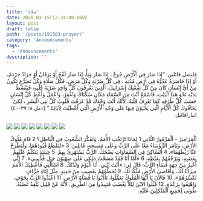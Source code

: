 ```yaml
---
title: 'صلاة'
date: 2020-03-15T12:24:00.068Z
layout: post
draft: false
path: '/posts/191503-prayer/'
category: 'Announcements'
tags:
  - 'Announcements'
description: ''
---
```


<div dir="rtl">

فلنصل قائلين:
“إِذَا صَارَ فِي ٱلْأَرْضِ جُوعٌ ، إِذَا صَارَ وَبَأٌ، إِذَا صَارَ لَفْحٌ أَوْ يَرَقَانٌ أَوْ جَرَادٌ جَرْدَمٌ، أَوْ إِذَا حَاصَرَهُ عَدُوُّهُ فِي أَرْضِ مُدُنِهِ ، فِي كُلِّ ضَرْبَةٍ وَكُلِّ مَرَضٍ، فَكُلُّ صَلَاةٍ وَكُلُّ تَضَرُّعٍ تَكُونُ مِنْ أَيِّ إِنْسَانٍ كَانَ مِنْ كُلِّ شَعْبِكَ إِسْرَائِيلَ، ٱلَّذِينَ يَعْرِفُونَ كُلُّ وَاحِدٍ ضَرْبَةَ قَلْبِهِ، فَيَبْسُطُ يَدَيْهِ نَحْوَ هَذَا ٱلْبَيْتِ، فَٱسْمَعْ أَنْتَ مِنَ ٱلسَّمَاءِ مَكَانِ سُكْنَاكَ وَٱغْفِرْ، وَٱعْمَلْ وَأَعْطِ كُلَّ إِنْسَانٍ حَسَبَ كُلِّ طُرُقِهِ كَمَا تَعْرِفُ قَلْبَهُ. لِأَنَّكَ أَنْتَ وَحْدَكَ قَدْ عَرَفْتَ قُلُوبَ كُلِّ بَنِي ٱلْبَشَرِ ، لِكَيْ يَخَافُوكَ كُلَّ ٱلْأَيَّامِ ٱلَّتِي يَحْيَوْنَ فِيهَا عَلَى وَجْهِ ٱلْأَرْضِ ٱلَّتِي أَعْطَيْتَ لِآبَائِنَا.” (١مل ٨: ٣٧-٤٠)
انبارافائيل
</div>

![](p1.jpeg)
![](p2.jpeg)
![](p3.jpeg)
![](p4.jpeg)
![](p5.jpeg)
![](p6.jpeg)
![](p7.jpeg)
![](p8.jpeg)

<div dir ="rtl">
اَلْمَزَامِيرُ - اَلْمَزْمُورُُ الثَّانِي
1 لِمَاذَا ارْتَجَّتِ الأُمَمُ، وَتَفَكَّرَ الشُّعُوبُ فِي الْبَاطِلِ؟ 2 قَامَ مُلُوكُ الأَرْضِ، وَتَآمَرَ الرُّؤَسَاءُ مَعًا عَلَى الرَّبِّ وَعَلَى مَسِيحِهِ، قَائِلِينَ: 3 «لِنَقْطَعْ قُيُودَهُمَا، وَلْنَطْرَحْ عَنَّا رُبُطَهُمَا».
4 اَلسَّاكِنُ فِي السَّمَاوَاتِ يَضْحَكُ. الرَّبُّ يَسْتَهْزِئُ بِهِمْ. 5 حِينَئِذٍ يَتَكَلَّمُ عَلَيْهِمْ بِغَضَبِهِ، وَيَرْجُفُهُمْ بِغَيْظِهِ. 6 «أَمَّا أَنَا فَقَدْ مَسَحْتُ مَلِكِي عَلَى صِهْيَوْنَ جَبَلِ قُدْسِي».
7 إِنِّي أُخْبِرُ مِنْ جِهَةِ قَضَاءِ الرَّبِّ: قَالَ لِي: «أَنْتَ ابْنِي، أَنَا الْيَوْمَ وَلَدْتُكَ. 8 اسْأَلْنِي فَأُعْطِيَكَ الأُمَمَ مِيرَاثًا لَكَ، وَأَقَاصِيَ الأَرْضِ مُلْكًا لَكَ. 9 تُحَطِّمُهُمْ بِقَضِيبٍ مِنْ حَدِيدٍ. مِثْلَ إِنَاءِ خَزَّافٍ تُكَسِّرُهُمْ».
10 فَالآنَ يَا أَيُّهَا الْمُلُوكُ تَعَقَّلُوا. تَأَدَّبُوا يَا قُضَاةَ الأَرْضِ. 11 اعْبُدُوا الرَّبَّ بِخَوْفٍ، وَاهْتِفُوا بِرَعْدَةٍ. 12 قَبِّلُوا الابْنَ لِئَلاَّ يَغْضَبَ فَتَبِيدُوا مِنَ الطَّرِيقِ. لأَنَّهُ عَنْ قَلِيل يَتَّقِدُ غَضَبُهُ. طُوبَى لِجَمِيعِ الْمُتَّكِلِينَ عَلَيْهِ.
</div>